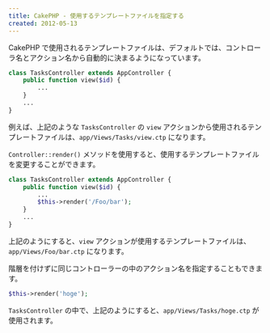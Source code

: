 ```yaml
---
title: CakePHP - 使用するテンプレートファイルを指定する
created: 2012-05-13
---
```


CakePHP で使用されるテンプレートファイルは、デフォルトでは、コントローラ名とアクション名から自動的に決まるようになっています。

~~~ php
class TasksController extends AppController {
    public function view($id) {
        ...
    }
    ...
}
~~~

例えば、上記のような `TasksController` の `view` アクションから使用されるテンプレートファイルは、`app/Views/Tasks/view.ctp` になります。

`Controller::render()` メソッドを使用すると、使用するテンプレートファイルを変更することができます。

~~~ php
class TasksController extends AppController {
    public function view($id) {
        ...
        $this->render('/Foo/bar');
    }
    ...
}
~~~

上記のようにすると、`view` アクションが使用するテンプレートファイルは、`app/Views/Foo/bar.ctp` になります。

階層を付けずに同じコントローラーの中のアクション名を指定することもできます。

~~~ php
$this->render('hoge');
~~~

`TasksController` の中で、上記のようにすると、`app/Views/Tasks/hoge.ctp` が使用されます。

